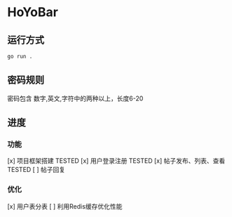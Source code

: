 # HoYoBar

## 运行方式

```bash
go run .
```

## 密码规则

密码包含 数字,英文,字符中的两种以上，长度6-20

## 进度

### 功能

[x] 项目框架搭建 TESTED
[x] 用户登录注册 TESTED
[x] 帖子发布、列表、查看 TESTED
[ ] 帖子回复

### 优化

[x] 用户表分表
[ ] 利用Redis缓存优化性能
